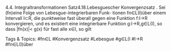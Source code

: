 4.4. Integraltransformationen
Satz4.18.Lebesguescher Konvergenzsatz . Sei (fn)eine Folge von Lebesgue-integrierbaren Funk-
tionen fn∈L(I)über einem Intervall I⊂R, die punktweise fast überall gegen eine Funktion f:I→R
konvergieren, und es existiert eine integrierbare Funktion g:I→R,g∈L(I), so dass |fn(x)|< g(x)
für fast alle x∈I, so gilt

   Tags & Topics:
   #fn∈L
   #Konvergenzsatz
   #Lebesgue
   #g∈L(I
   #I→R
   #fn∈L(I)über